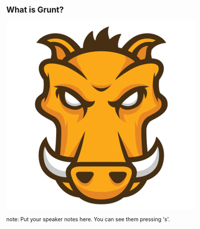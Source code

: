 ##  What is Grunt?

<img src="images/grunt.png">

note:
    Put your speaker notes here.
    You can see them pressing 's'.
